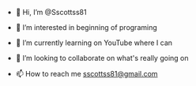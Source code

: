 - 👋 Hi, I’m @Sscottss81
- 👀 I’m interested in beginning of programing 
- 🌱 I’m currently learning on YouTube where I can
- 💞️ I’m looking to collaborate on what's really going on

- 📫 How to reach me sscottss81@gmail.com

<!---
Sscottss81/Sscottss81 I need help with the how it really is kinda thing.struggling.🤕 

